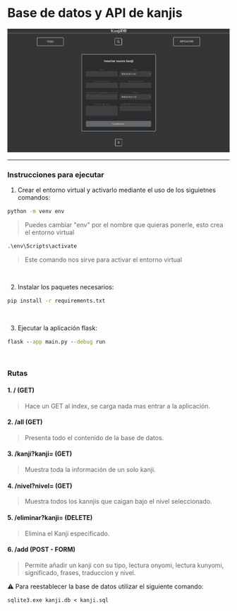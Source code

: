 

# Base de datos y API de kanjis

![alt text](image.png)

---

### Instrucciones para ejecutar
1. Crear el entorno virtual y activarlo mediante el uso de los siguietnes comandos:

```cmd
python -m venv env
```

> Puedes cambiar "env" por el nombre que quieras ponerle, esto crea el entorno virtual

```cmd
.\env\Scripts\activate
```

> Este comando nos sirve para activar el entorno virtual

<br>

2. Instalar los paquetes necesarios:

```cmd
pip install -r requirements.txt
```

<br>

3. Ejecutar la aplicación flask:

```cmd
flask --app main.py --debug run
```

<br>

### Rutas

#### 1. / (GET) 

> Hace un GET al index, se carga nada mas entrar a la aplicación.

#### 2. /all (GET)

> Presenta todo el contenido de la base de datos.

#### 3. /kanji?kanji= (GET)

> Muestra toda la información de un solo kanji.

#### 4. /nivel?nivel= (GET)

> Muestra todos los kannjis que caigan bajo el nivel seleccionado.

#### 5. /eliminar?kanji= (DELETE)

> Elimina el Kanji especificado.

#### 6. /add (POST - FORM)

> Permite añadir un kanji con su tipo, lectura onyomi, lectura kunyomi, significado, frases, traduccion y nivel.


:warning: Para reestablecer la base de datos utilizar el siguiente comando:

```cmd
sqlite3.exe kanji.db < kanji.sql
```